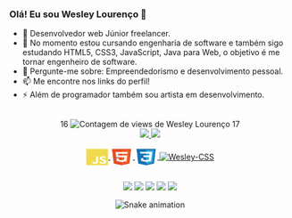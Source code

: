 ### Olá! Eu sou Wesley Lourenço 👋
- 🔭 Desenvolvedor web Júnior freelancer.
 - 🌱 No momento estou cursando engenharia de software e também sigo estudando HTML5, CSS3, JavaScript, Java para Web, o objetivo é me tornar engenheiro de software.
 - 💬 Pergunte-me sobre: Empreendedorismo e desenvolvimento pessoal.
 - 📫 Me encontre nos links do perfil!
 - ⚡ Além de programador também sou artista em desenvolvimento.
##

<div align="center">
16
    <img src="https://komarev.com/ghpvc/?username=sellerofideas&color=blue" alt="Contagem de views de Wesley Lourenço"/>    
17
</div> 

<div align="center">
  <a href="https://github.com/sellerofideas">
  <img height="180em" src="https://github-readme-stats.vercel.app/api?username=sellerofideas&show_icons=true&theme=dark&include_all_commits=true&count_private=true"/>
  <img height="180em" src="https://github-readme-stats.vercel.app/api/top-langs/?username=sellerofideas&layout=compact&langs_count=7&theme=dark"/>
</div>
 
<div style="display: inline_block" align="center" ><br>
  <img align="center" alt="Wesley-Js" height="30" width="40" src="https://raw.githubusercontent.com/devicons/devicon/master/icons/javascript/javascript-plain.svg">
  <img align="center" alt="Wesley-HTML" height="30" width="40" src="https://raw.githubusercontent.com/devicons/devicon/master/icons/html5/html5-original.svg">
  <img align="center" alt="Wesley-CSS" height="30" width="40" src="https://raw.githubusercontent.com/devicons/devicon/master/icons/css3/css3-original.svg">
  <img align="center" alt="Wesley-CSS" height="40" width="50" src="https://cdn.jsdelivr.net/gh/devicons/devicon/icons/java/java-original.svg" />  
</div>
  
##
 
<div align="center" >  
    <a href="https://instagram.com/thesellerofideas" target="_blank"><img src="https://img.shields.io/badge/-Instagram-%23E4405F?style=for-the-badge&logo=instagram&logoColor=white" target="_blank"></a>
   <a href="https://discord.gg/8CCDG9tT" target="_blank"><img src="https://img.shields.io/badge/Discord-8CCDG9tT?style=for-the-badge&logo=discord&logoColor=white" target="_blank"></a> 
    <a href = "mailto:thesellerofideas8@gmail.com"><img src="https://img.shields.io/badge/-Gmail-%23333?style=for-the-badge&logo=gmail&logoColor=white" target="_blank"></a>
    <a href="https://www.linkedin.com/in/sellerofideas" target="_blank"><img src="https://img.shields.io/badge/-LinkedIn-%230077B5?style=for-the-badge&logo=linkedin&logoColor=white" target="_blank"></a> 
    <a href="https://sellerofideas.github.io/treinamento/" target="_blank"><img src="https://img.shields.io/badge/-Site HTML5 e CSS3-0000ff?style=for-the-badge&logo=&logoColor=white" target="_blank"></a> 
 
 ![Snake animation](https://github.com/sellerofideas/sellerofideas/blob/output/github-contribution-grid-snake.svg)
 
</div>
